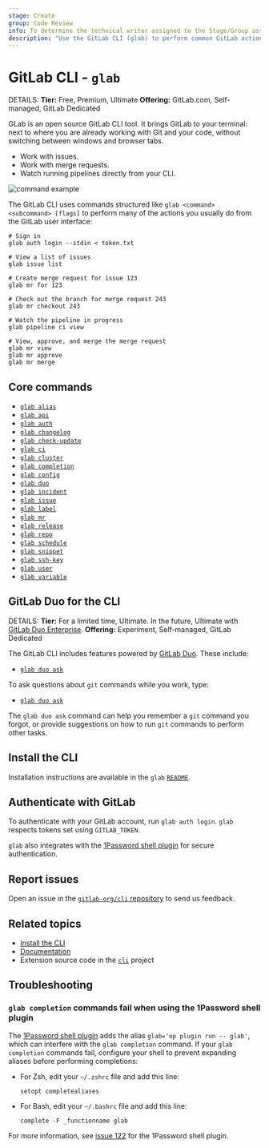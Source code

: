 ```yaml
---
stage: Create
group: Code Review
info: To determine the technical writer assigned to the Stage/Group associated with this page, see https://handbook.gitlab.com/handbook/product/ux/technical-writing/#assignments
description: "Use the GitLab CLI (glab) to perform common GitLab actions in your terminal."
---
```


# GitLab CLI - `glab`

DETAILS:
**Tier:** Free, Premium, Ultimate
**Offering:** GitLab.com, Self-managed, GitLab Dedicated

GLab is an open source GitLab CLI tool. It brings GitLab to your terminal:
next to where you are already working with Git and your code, without
switching between windows and browser tabs.

- Work with issues.
- Work with merge requests.
- Watch running pipelines directly from your CLI.

![command example](img/glabgettingstarted.gif)

The GitLab CLI uses commands structured like `glab <command> <subcommand> [flags]`
to perform many of the actions you usually do from the GitLab user interface:

```shell
# Sign in
glab auth login --stdin < token.txt

# View a list of issues
glab issue list

# Create merge request for issue 123
glab mr for 123

# Check out the branch for merge request 243
glab mr checkout 243

# Watch the pipeline in progress
glab pipeline ci view

# View, approve, and merge the merge request
glab mr view
glab mr approve
glab mr merge
```

## Core commands

- [`glab alias`](https://gitlab.com/gitlab-org/cli/-/tree/main/docs/source/alias)
- [`glab api`](https://gitlab.com/gitlab-org/cli/-/tree/main/docs/source/api)
- [`glab auth`](https://gitlab.com/gitlab-org/cli/-/tree/main/docs/source/auth)
- [`glab changelog`](https://gitlab.com/gitlab-org/cli/-/tree/main/docs/source/changelog)
- [`glab check-update`](https://gitlab.com/gitlab-org/cli/-/tree/main/docs/source/check-update)
- [`glab ci`](https://gitlab.com/gitlab-org/cli/-/tree/main/docs/source/ci)
- [`glab cluster`](https://gitlab.com/gitlab-org/cli/-/tree/main/docs/source/cluster)
- [`glab completion`](https://gitlab.com/gitlab-org/cli/-/tree/main/docs/source/completion)
- [`glab config`](https://gitlab.com/gitlab-org/cli/-/tree/main/docs/source/config)
- [`glab duo`](https://gitlab.com/gitlab-org/cli/-/tree/main/docs/source/duo)
- [`glab incident`](https://gitlab.com/gitlab-org/cli/-/tree/main/docs/source/incident)
- [`glab issue`](https://gitlab.com/gitlab-org/cli/-/tree/main/docs/source/issue)
- [`glab label`](https://gitlab.com/gitlab-org/cli/-/tree/main/docs/source/label)
- [`glab mr`](https://gitlab.com/gitlab-org/cli/-/tree/main/docs/source/mr)
- [`glab release`](https://gitlab.com/gitlab-org/cli/-/tree/main/docs/source/release)
- [`glab repo`](https://gitlab.com/gitlab-org/cli/-/tree/main/docs/source/repo)
- [`glab schedule`](https://gitlab.com/gitlab-org/cli/-/tree/main/docs/source/schedule)
- [`glab snippet`](https://gitlab.com/gitlab-org/cli/-/tree/main/docs/source/snippet)
- [`glab ssh-key`](https://gitlab.com/gitlab-org/cli/-/tree/main/docs/source/ssh-key)
- [`glab user`](https://gitlab.com/gitlab-org/cli/-/tree/main/docs/source/user)
- [`glab variable`](https://gitlab.com/gitlab-org/cli/-/tree/main/docs/source/variable)

## GitLab Duo for the CLI

DETAILS:
**Tier:** For a limited time, Ultimate. In the future, Ultimate with [GitLab Duo Enterprise](../../subscriptions/subscription-add-ons.md).
**Offering:** Experiment, Self-managed, GitLab Dedicated

The GitLab CLI includes features powered by [GitLab Duo](../../user/ai_features.md). These include:

- [`glab duo ask`](https://gitlab.com/gitlab-org/cli/-/tree/main/docs/source/duo/ask)

To ask questions about `git` commands while you work, type:

- [`glab duo ask`](https://gitlab.com/gitlab-org/cli/-/tree/main/docs/source/duo/ask)

The `glab duo ask` command can help you remember a `git` command you forgot,
or provide suggestions on how to run `git` commands to perform other tasks.

## Install the CLI

Installation instructions are available in the `glab`
[`README`](https://gitlab.com/gitlab-org/cli/#installation).

## Authenticate with GitLab

To authenticate with your GitLab account, run `glab auth login`.
`glab` respects tokens set using `GITLAB_TOKEN`.

`glab` also integrates with the [1Password shell plugin](https://developer.1password.com/docs/cli/shell-plugins/gitlab/)
for secure authentication.

## Report issues

Open an issue in the [`gitlab-org/cli` repository](https://gitlab.com/gitlab-org/cli/-/issues/new)
to send us feedback.

## Related topics

- [Install the CLI](https://gitlab.com/gitlab-org/cli/-/blob/main/README.md#installation)
- [Documentation](https://gitlab.com/gitlab-org/cli/-/tree/main/docs/source)
- Extension source code in the [`cli`](https://gitlab.com/gitlab-org/cli/) project

## Troubleshooting

### `glab completion` commands fail when using the 1Password shell plugin

The [1Password shell plugin](https://developer.1password.com/docs/cli/shell-plugins/gitlab/)
adds the alias `glab='op plugin run -- glab'`, which can interfere with the `glab completion`
command. If your `glab completion` commands fail, configure your shell to prevent expanding aliases
before performing completions:

- For Zsh, edit your `~/.zshrc` file and add this line:

  ```plaintext
  setopt completealiases
  ```

- For Bash, edit your `~/.bashrc` file and add this line:

  ```plaintext
  complete -F _functionname glab
  ```

For more information, see [issue 122](https://github.com/1Password/shell-plugins/issues/122)
for the 1Password shell plugin.
